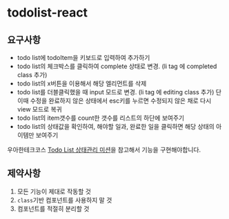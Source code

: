 # todolist-react

## 요구사항
- todo list에 todoItem을 키보드로 입력하여 추가하기
- todo list의 체크박스를 클릭하여 complete 상태로 변경. (li tag 에 completed class 추가)
- todo list의 x버튼을 이용해서 해당 엘리먼트를 삭제
- todo list를 더블클릭했을 때 input 모드로 변경. (li tag 에 editing class 추가) 단 이때 수정을 완료하지 않은 상태에서 esc키를 누르면 수정되지 않은 채로 다시 view 모드로 복귀
- todo list의 item갯수를 count한 갯수를 리스트의 하단에 보여주기
- todo list의 상태값을 확인하여, 해야할 일과, 완료한 일을 클릭하면 해당 상태의 아이템만 보여주기

우아한테크코스 [Todo List 상태관리 미션](https://techcourse.woowahan.com/s/RnQEhZ2v/ls/lxtPtbeY)을 참고해서 기능을 구현해야합니다.

## 제약사항

1. 모든 기능이 제대로 작동할 것
2. `class`기반 컴포넌트를 사용하지 말 것
3. 컴포넌트를 적절히 분리할 것
